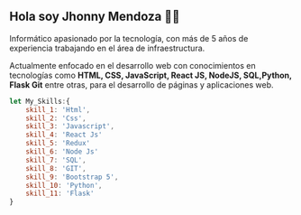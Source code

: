 
## Hola soy Jhonny Mendoza :technologist: 


Informático apasionado por la tecnología, con más de 5 años de experiencia trabajando en el área de infraestructura. 

Actualmente enfocado en el desarrollo web con conocimientos en tecnologías como **HTML, CSS, JavaScript, React JS, NodeJS, SQL,Python, Flask Git** entre otras, para el desarrollo de páginas y aplicaciones web.



```javascript
let My_Skills:{
    skill_1: 'Html',
    skill_2: 'Css',
    skill_3: 'Javascript',
    skill_4: 'React Js'
    skill_5: 'Redux'
    skill_6: 'Node Js'
    skill_7: 'SQL',
    skill_8: 'GIT',
    skill_9: 'Bootstrap 5',
    skill_10: 'Python',
    skill_11: 'Flask'
}
 ```
<!--
**jhomen11/jhomen11** is a ✨ _special_ ✨ repository because its `README.md` (this file) appears on your GitHub profile.

Here are some ideas to get you started:

- 🔭 I’m currently working on ...
- 🌱 I’m currently learning ...
- 👯 I’m looking to collaborate on ...
- 🤔 I’m looking for help with ...
- 💬 Ask me about ...
- 📫 How to reach me: ...
- 😄 Pronouns: ...
- ⚡ Fun fact: ...
-->
